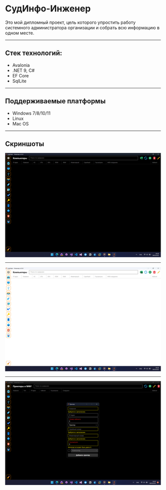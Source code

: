 # СудИнфо-Инженер 
Это мой дипломный проект, цель которого упростить работу системного администратора организации и собрать всю информацию в одном месте.
***
## Стек технологий:
* Avalonia
* .NET 9, C#
* EF Core
* SqlLite
***
## Поддерживаемые платформы
* Windows 7/8/10/11
* Linux
* Mac OS
***
## Скриншоты
![Тёмная тема](preview/screenshots/DarkComputersPage.png)
***
![Светлая тема](preview/screenshots/LightComputersPage.png)
***
![Окно добавления компьютера](preview/screenshots/DarkAddComputerWindow.png)
